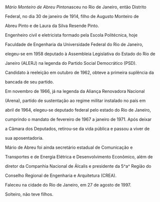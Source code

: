 

*Mário Monteiro de Abreu Pinto*nasceu no Rio de Janeiro, então Distrito

Federal, no dia 30 de janeiro de 1914, filho de Augusto Monteiro de

Abreu Pinto e de Laura da Silva Resende Pinto.



Engenheiro civil e eletricista formado pela Escola Politécnica, hoje

Faculdade de Engenharia da Universidade Federal do Rio de Janeiro,

elegeu-se em 1958 deputado à Assembleia Legislativa do Estado do Rio de

Janeiro (ALERJ) na legenda do Partido Social Democrático (PSD).

Candidato à reeleição em outubro de 1962, obteve a primeira suplência da

bancada de seu partido.



Em novembro de 1966, já na legenda da Aliança Renovadora Nacional

(Arena), partido de sustentação ao regime militar instalado no país em

abril de 1964, elegeu-se deputado federal pelo estado do Rio de Janeiro,

cumprindo o mandato de fevereiro de 1967 a janeiro de 1971. Após deixar

a Câmara dos Deputados, retirou-se da vida pública e passou a viver de

sua aposentadoria.



Mário de Abreu foi ainda secretário estadual de Comunicação e

Transportes e de Energia Elétrica e Desenvolvimento Econômico, além de

diretor da Companhia Nacional de Álcalis e presidente da 5^a^ Região do

Conselho Regional de Engenharia e Arquitetura (CREA).



Faleceu na cidade do Rio de Janeiro, em 27 de agosto de 1997.



Solteiro, não teve filhos.



